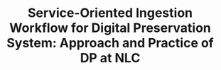 ---
abstract: null
creators:
- Wang Zhigeng
date: null
document_url: https://services.phaidra.univie.ac.at/api/object/o:294520/download
grand_parent: iPRES
institutions: []
keywords:
- beijing
landing_page_url: https://phaidra.univie.ac.at/o:294520
language: eng
layout: publication
license: CC BY-SA 3.0 AT
notes_url: null
parent: iPRES 2007
publication_type: presentation
size: 187518
slides_url: null
source_name: iPRES
stream_url: null
title: 'Service-Oriented Ingestion Workflow for Digital Preservation System: Approach
  and Practice of DP at NLC'
year: 2007
---